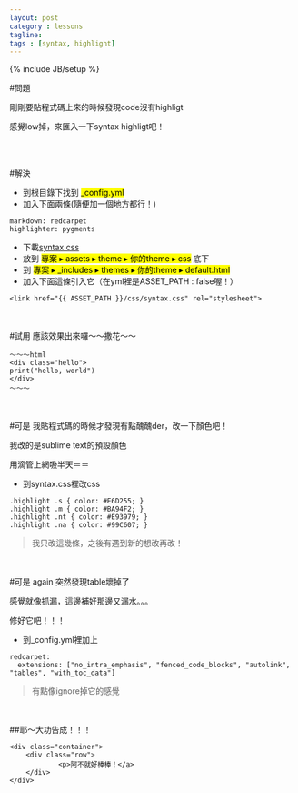 ```yaml
---
layout: post
category : lessons
tagline:
tags : [syntax, highlight]
---
```

{% include JB/setup %}

#問題

剛剛要貼程式碼上來的時候發現code沒有highligt

感覺low掉，來匯入一下syntax highligt吧！

<br/><br/>

#解決

* 到根目錄下找到 <mark>_config.yml</mark>
* 加入下面兩條(隨便加一個地方都行！)

~~~
markdown: redcarpet
highlighter: pygments
~~~

* 下載[syntax.css](https://www.dropbox.com/s/kp95plowl7fsfs4/syntax.css?dl=0)
* 放到  <mark>專案 ▸ assets ▸ theme ▸ 你的theme ▸ css</mark>  底下
* 到 <mark>專案 ▸ _includes ▸ themes ▸ 你的theme ▸ default.html</mark>
* 加入下面這條引入它（在yml裡是ASSET_PATH : false喔！）

~~~
<link href="{{ ASSET_PATH }}/css/syntax.css" rel="stylesheet">
~~~
<br/><br/>
#試用
應該效果出來囉～～撒花～～

~~~
～～～html
<div class="hello">
print("hello, world")
</div>
～～～
~~~
<br/><br/>
#可是
我貼程式碼的時候才發現有點醜醜der，改一下顏色吧！

我改的是sublime text的預設顏色

用滴管上網吸半天＝＝


* 到syntax.css裡改css

~~~
.highlight .s { color: #E6D255; }
.highlight .m { color: #BA94F2; }
.highlight .nt { color: #E93979; }
.highlight .na { color: #99C607; }
~~~
>我只改這幾條，之後有遇到新的想改再改！

<br/><br/>
#可是 again
突然發現table壞掉了

感覺就像抓漏，這邊補好那邊又漏水。。。

修好它吧！！！

* 到_config.yml裡加上

~~~
redcarpet:
  extensions: ["no_intra_emphasis", "fenced_code_blocks", "autolink", "tables", "with_toc_data"]
~~~
>有點像ignore掉它的感覺

<br/><br/>
##耶～大功告成！！！

~~~
<div class="container">
	<div class="row">
			<p>阿不就好棒棒！</a>
	</div>
</div>
~~~






